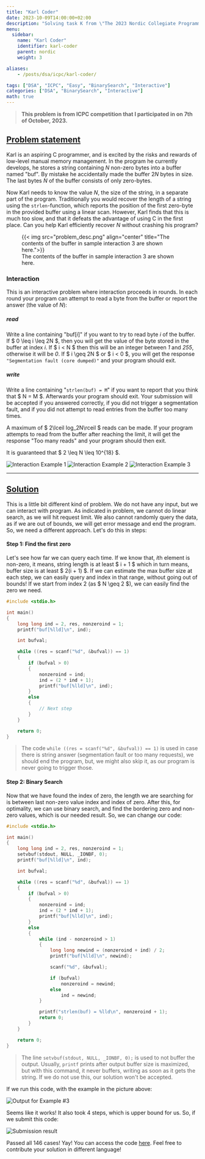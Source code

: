 ```yaml
---
title: "Karl Coder"
date: 2023-10-09T14:00:00+02:00
description: "Solving task K from \"The 2023 Nordic Collegiate Programming Contest\""
menu:
  sidebar:
    name: "Karl Coder"
    identifier: karl-coder
    parent: nordic
    weight: 3

aliases:
    - /posts/dsa/icpc/karl-coder/

tags: ["DSA", "ICPC", "Easy", "BinarySearch", "Interactive"]
categories: ["DSA", "BinarySearch", "Interactive"]
math: true
---
```


> **This problem is from ICPC competition that I participated in on 7th of October, 2023.**

## [Problem statement](https://ncpc23.kattis.com/contests/ncpc23/problems/karlcoder)

Karl is an aspiring C programmer, and is excited by the risks and rewards of low-level manual memory management. In the program he currently develops, he stores a string containing *N* non-zero bytes into a buffer named "buf". By mistake he accidentally made the buffer 2*N* bytes in size. The last bytes *N* of the buffer consists of only zero-bytes.

Now Karl needs to know the value *N*, the size of the string, in a separate part of the program. Traditionally you would recover the length of a string using the `strlen`-function, which reports the position of the first zero-byte in the provided buffer using a linear scan. However, Karl finds that this is much too slow, and that it defeats the advantage of using C in the first place. Can you help Karl efficiently recover *N* without crashing his program?

<figure style="border: none;">
    {{< img src="problem_desc.png" align="center" title="The contents of the buffer in sample interaction 3 are shown here.">}}
    <figcaption>The contents of the buffer in sample interaction 3 are shown here.</figcaption>
</figure>

### Interaction

This is an interactive problem where interaction proceeds in rounds. In each round your program can attempt to read a byte from the buffer or report the answer (the value of *N*):

##### read

Write a line containing "buf[*i*]" if you want to try to read byte *i* of the buffer. If $ 0 \leq i \leq 2N $, then you will get the value of the byte stored in the buffer at index *i*. If $ i < N $ then this will be an integer between *1* and *255*, otherwise it will be *0*. If $ i \geq 2N $ or $ i < 0 $, you will get the response `"Segmentation fault (core dumped)"` and your program should exit.

##### write

Write a line containing "`strlen(buf) = M`" if you want to report that you think that $ N = M $. Afterwards your program should exit. Your submission will be accepted if you answered correctly, if you did not trigger a segmentation fault, and if you did not attempt to read entries from the buffer too many times.

A maximum of $ 2\lceil log_2N\rceil $ reads can be made. If your program attempts to read from the buffer after reaching the limit, it will get the response "Too many reads" and your program should then exit.

It is guaranteed that $ 2 \leq N \leq 10^{18} $.

![Interaction Example 1](in1.png)
![Interaction Example 2](in2.png)
![Interaction Example 3](in3.png)

<hr>

## [Solution](https://github.com/Miradils-Blog/dsa-problems-and-solutions/tree/main/icpc/2023/The2023NordicCollegiateProgrammingContest/KarlCoder)

This is a little bit different kind of problem. We do not have any input, but we can interact with program. As indicated in problem, we cannot do linear search, as we will hit request limit. We also cannot randomly query the data, as if we are out of bounds, we will get error message and end the program. So, we need a different approach. Let's do this in steps:

#### Step 1: Find the first zero

Let's see how far we can query each time. If we know that, *i*th element is non-zero, it means, string length is at least $ i + 1 $ which in turn means, buffer size is at least $ 2(i + 1) $. If we can estimate the max buffer size at each step, we can easily query and index in that range, without going out of bounds! If we start from index 2 (as $ N \geq 2 $), we can easily find the zero we need.

```C
#include <stdio.h>

int main()
{
    long long ind = 2, res, nonzeroind = 1;
    printf("buf[%lld]\n", ind);

    int bufval;

    while ((res = scanf("%d", &bufval)) == 1)
    {
        if (bufval > 0)
        {
            nonzeroind = ind;
            ind = (2 * ind + 1);
            printf("buf[%lld]\n", ind);
        }
        else
        {
            // Next step
        }
    }

    return 0;
}
```

> The code `while ((res = scanf("%d", &bufval)) == 1)` is used in case there is string answer (segmentation fault or too many requests), we should end the program, but, we might also skip it, as our program is never going to trigger those.

#### Step 2: Binary Search

Now that we have found the index of zero, the length we are searching for is between last non-zero value index and index of zero. After this, for optimality, we can use binary search, and find the bordering zero and non-zero values, which is our needed result. So, we can change our code:

```C
#include <stdio.h>

int main()
{
    long long ind = 2, res, nonzeroind = 1;
    setvbuf(stdout, NULL, _IONBF, 0);
    printf("buf[%lld]\n", ind);

    int bufval;

    while ((res = scanf("%d", &bufval)) == 1)
    {
        if (bufval > 0)
        {
            nonzeroind = ind;
            ind = (2 * ind + 1);
            printf("buf[%lld]\n", ind);
        }
        else
        {
            while (ind - nonzeroind > 1)
            {
                long long newind = (nonzeroind + ind) / 2;
                printf("buf[%lld]\n", newind);

                scanf("%d", &bufval);

                if (bufval)
                    nonzeroind = newind;
                else
                    ind = newind;
            }

            printf("strlen(buf) = %lld\n", nonzeroind + 1);
            return 0;
        }
    }

    return 0;
}
```

> The line `setvbuf(stdout, NULL, _IONBF, 0);` is used to not buffer the output. Usually, `printf` prints after output buffer size is maximized, but with this command, it never buffers, writing as soon as it gets the string. If we do not use this, our solution won't be accepted.

If we run this code, with the example in the picture above:

![Output for Example #3](output.png)

Seems like it works! It also took 4 steps, which is upper bound for us. So, if we submit this code:

![Submission result](submission_result.png)

Passed all 146 cases! Yay! You can access the code [here](https://github.com/Miradils-Blog/dsa-problems-and-solutions/tree/main/icpc/2023/The2023NordicCollegiateProgrammingContest/KarlCoder). Feel free to contribute your solution in different language!
